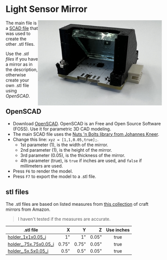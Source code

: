 # Light Sensor Mirror
<img align="right" width="400" height="*" src="/assets/holder.jpg">

The main file is a [SCAD file](holder.scad) that was used to create the other .stl files.

Use the *.stl files* if you have a mirror as in the description, otherwise create your own .stl file using *OpenSCAD*.

## OpenSCAD

- Download [OpenSCAD](https://openscad.org). OpenSCAD is an Free and Open Source Software (FOSS). Use it for parametric 3D CAD modeling.
- The main SCAD file uses the [Nuts 'n Bolts library from Johannes Kneer](https://github.com/JohK/nutsnbolts).
- Change this line: `xyz = [1,1,0.05,true];`.
  - 1st parameter (1), is the width of the mirror.
  - 2nd parameter (1), is the height of the mirror.
  - 3rd parameter (0.05), is the thickness of the mirror.
  - 4th parameter (true), is `true` if inches are used, and `false` if millimeters are used.
- Press `F6` to render the model.
- Press `F7` to export the model to a .stl file.

## stl files
The .stl files are based on listed measures from [this collection](https://www.amazon.com/gp/product/B07T8Z58SF) of craft mirrors from Amazon. 
> I haven't tested if the measures are accurate. 

| .stl file | X | Y | Z | Use inches |
| --- | ---: | ---: | ---: | :---: | 
| [holder_1x1x0.05_i](stl/holder_1x1x0.05_i.stl) |  1" | 1" | 0.05" | true |
| [holder_.75x.75x0.05_i](stl/holder_.75x.75x0.05_i.stl) |  0.75" | 0.75" | 0.05" | true |
| [holder_.5x.5x0.05_i](stl/holder_.5x.5x0.05_i.stl) |  0.5" | 0.5" | 0.05" | true |
